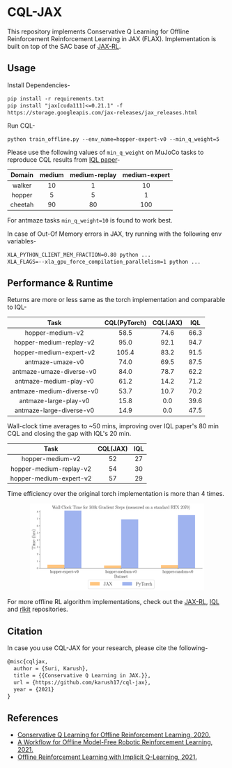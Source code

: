 
# CQL-JAX

This repository implements Conservative Q Learning for Offline Reinforcement Reinforcement Learning in JAX (FLAX). Implementation is built on top of the SAC base of [JAX-RL](https://github.com/ikostrikov/jaxrl).

## Usage

Install Dependencies-
```
pip install -r requirements.txt
pip install "jax[cuda111]<=0.21.1" -f https://storage.googleapis.com/jax-releases/jax_releases.html
```

Run CQL-
```
python train_offline.py --env_name=hopper-expert-v0 --min_q_weight=5
```
Please use the following values of `min_q_weight` on MuJoCo tasks to reproduce CQL results from [IQL paper](https://arxiv.org/pdf/2110.06169.pdf)-

|Domain|medium|medium-replay|medium-expert|
|:----:|:----:|:-----------:|:-----------:|
|walker|10|1|10|
|hopper|5|5|1|
|cheetah|90|80|100|

For antmaze tasks `min_q_weight=10` is found to work best.

In case of Out-Of Memory errors in JAX, try running with the following env variables-
```
XLA_PYTHON_CLIENT_MEM_FRACTION=0.80 python ...
XLA_FLAGS=--xla_gpu_force_compilation_parallelism=1 python ...
```

## Performance & Runtime

Returns are more or less same as the torch implementation and comparable to IQL-

|Task|CQL(PyTorch)|CQL(JAX)|IQL|
|:--:|:----------:|:------:|:-:|
|hopper-medium-v2|58.5|74.6|66.3|
|hopper-medium-replay-v2|95.0|92.1|94.7|
|hopper-medium-expert-v2|105.4|83.2|91.5|
|antmaze-umaze-v0|74.0|69.5|87.5|
|antmaze-umaze-diverse-v0|84.0|78.7|62.2|
|antmaze-medium-play-v0|61.2|14.2|71.2|
|antmaze-medium-diverse-v0|53.7|10.7|70.2|
|antmaze-large-play-v0|15.8|0.0|39.6|
|antmaze-large-diverse-v0|14.9|0.0|47.5|

Wall-clock time averages to ~50 mins, improving over IQL paper's 80 min CQL and closing the gap with IQL's 20 min.

|Task|CQL(JAX)|IQL|
|:--:|:------:|:-:|
|hopper-medium-v2|52|27|
|hopper-medium-replay-v2|54|30|
|hopper-medium-expert-v2|57|29|

Time efficiency over the original torch implementation is more than 4 times.

<div style="text-align:center"><img src="time.png" height="200px" width="400px" /></div>

For more offline RL algorithm implementations, check out the [JAX-RL](https://github.com/ikostrikov/jaxrl), [IQL](https://github.com/ikostrikov/implicit_q_learning) and [rlkit](https://github.com/rail-berkeley/rlkit) repositories.

## Citation

In case you use CQL-JAX for your research, please cite the following-

```
@misc{cqljax,
  author = {Suri, Karush},
  title = {{Conservative Q Learning in JAX.}},
  url = {https://github.com/karush17/cql-jax},
  year = {2021}
}
```

## References

* [Conservative Q Learning for Offline Reinforcement Learning, 2020.](https://arxiv.org/pdf/2006.04779.pdf)
* [A Workflow for Offline Model-Free Robotic Reinforcement Learning, 2021.](https://arxiv.org/pdf/2109.10813.pdf)
* [Offline Reinforcement Learning with Implicit Q-Learning, 2021.](https://arxiv.org/pdf/2110.06169.pdf)
